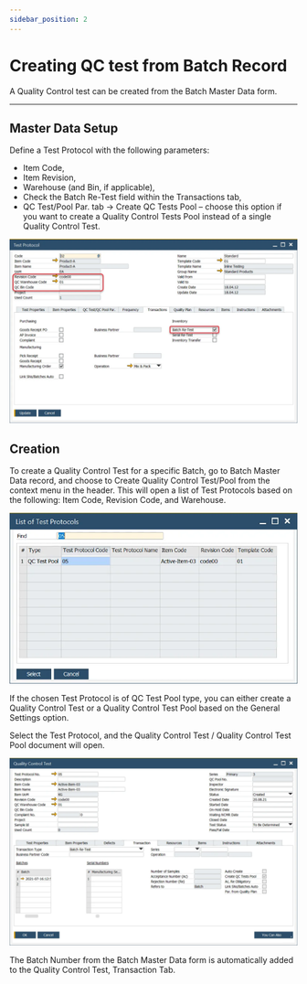 ```yaml
---
sidebar_position: 2
---
```


# Creating QC test from Batch Record

A Quality Control test can be created from the Batch Master Data form.

---

## Master Data Setup

Define a Test Protocol with the following parameters:

- Item Code,
- Item Revision,
- Warehouse (and Bin, if applicable),
- Check the Batch Re-Test field within the Transactions tab,
- QC Test/Pool Par. tab → Create QC Tests Pool – choose this option if you want to create a Quality Control Tests Pool instead of a single Quality Control Test.

![Test Protocol Batch](./media/creating-qc-test-from-batch/test-protocol-batch.webp)

## Creation

To create a Quality Control Test for a specific Batch, go to Batch Master Data record, and choose to Create Quality Control Test/Pool from the context menu in the header. This will open a list of Test Protocols based on the following: Item Code, Revision Code, and Warehouse.

![List of Test Protocols](./media/creating-qc-test-from-batch/list-of-test-protocols.webp)

If the chosen Test Protocol is of <!-- TODO: Add Link --> QC Test Pool type, you can either create a Quality Control Test or a Quality Control Test Pool based on <!-- TODO: Add Link --> the General Settings option.

Select the Test Protocol, and the Quality Control Test / Quality Control Test Pool document will open.

![Quality Control Batch](./media/creating-qc-test-from-batch/qc-test-batch.webp)

The Batch Number from the Batch Master Data form is automatically added to the Quality Control Test, Transaction Tab.

